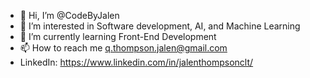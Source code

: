 - 👋 Hi, I’m @CodeByJalen
- 👀 I’m interested in Software development, AI, and Machine Learning
- 🌱 I’m currently learning Front-End Development
- 📫 How to reach me q.thompson.jalen@gmail.com
- LinkedIn: https://www.linkedin.com/in/jalenthompsonclt/

<!---
CodeByJalen/CodeByJalen is a ✨ special ✨ repository because its `README.md` (this file) appears on your GitHub profile.
You can click the Preview link to take a look at your changes.
--->
